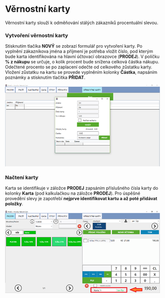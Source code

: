 # Věrnostní karty

Věrnostní karty slouží k odměňování stálých zákazníků procentuální slevou.

### Vytvoření věrnostní karty

Stisknutím tlačíka **NOVÝ** se zobrazí formulář pro vytvoření karty. Po vyplnění zákazníkova jména a příjmení je potřeba vložit číslo, pod kterým bude karta identifikována na hlavní účtovací obrazovce (**PRODEJ**). V políčku **% z nákupu** se určuje, o kolik procent bude snížena celková částka nákupu. Odečtené procento se po zaplacení odečte od celkového zůstatku karty. Vložení zůstatku na kartu se provede vyplněním kolonky **Částka**, napsáním poznámky a stisknutím tlačítka **PŘIDAT**.

![](img/loyaltycards1.png)

### Načtení karty

Karta se identifikuje v záložce **PRODEJ** zapsáním příslušného čísla karty do kolonky **Karta** (pod kalkulačkou na záložce **PRODEJ**). Pro úspěšné provedění slevy je zapotřebí **nejprve identifikovat kartu a až poté přidávat položky**.

![](img/loyaltycards2.png)
